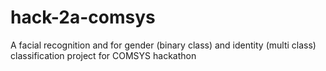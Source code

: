 # hack-2a-comsys
A facial recognition and for gender (binary class) and identity (multi class) classification project for COMSYS hackathon
